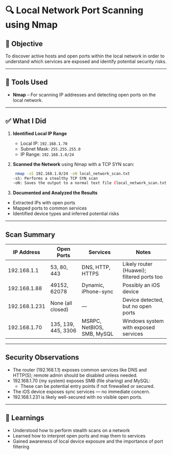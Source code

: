 # 🔍 Local Network Port Scanning using Nmap

## 📌 Objective

To discover active hosts and open ports within the local network in order to understand which services are exposed and identify potential security risks.

---

## 🧰 Tools Used

- **Nmap** – For scanning IP addresses and detecting open ports on the local network.

---

## ✅ What I Did

1. **Identified Local IP Range**  
   - Local IP: `192.168.1.70`  
   - Subnet Mask: `255.255.255.0`  
   - IP Range: `192.168.1.0/24`

2. **Scanned the Network** using Nmap with a TCP SYN scan:
   ```bash
    nmap -sS 192.168.1.0/24 -oN local_network_scan.txt
   -sS: Performs a stealthy TCP SYN scan
   -oN: Saves the output to a normal text file (local_network_scan.txt)
3. **Documented and Analyzed the Results**
  - Extracted IPs with open ports
  - Mapped ports to common services
  - Identified device types and inferred potential risks

---

## Scan Summary

| IP Address    | Open Ports          | Services                   | Notes                                      |
| ------------- | ------------------- | -------------------------- | ------------------------------------------ |
| 192.168.1.1   | 53, 80, 443         | DNS, HTTP, HTTPS           | Likely router (Huawei); filtered ports too |
| 192.168.1.88  | 49152, 62078        | Dynamic, iPhone-sync       | Possibly an iOS device                     |
| 192.168.1.231 | None (all closed)   | —                          | Device detected, but no open ports         |
| 192.168.1.70  | 135, 139, 445, 3306 | MSRPC, NetBIOS, SMB, MySQL | Windows system with exposed services       |

---

## Security Observations
- The router (192.168.1.1) exposes common services like DNS and HTTP(S); remote admin should be disabled unless needed.
- 192.168.1.70 (my system) exposes SMB (file sharing) and MySQL:
  - These can be potential entry points if not firewalled or secured.
- The iOS device exposes sync services — no immediate concern.
- 192.168.1.231 is likely well-secured with no visible open ports.

---

## 🧠 Learnings
- Understood how to perform stealth scans on a network
- Learned how to interpret open ports and map them to services
- Gained awareness of local device exposure and the importance of port filtering
